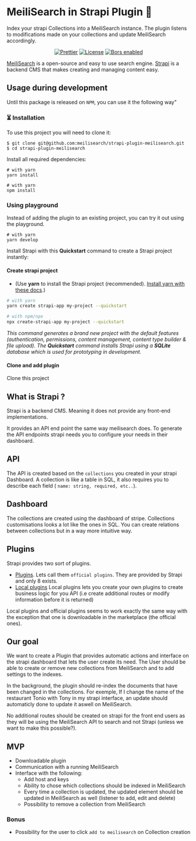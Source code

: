 # MeiliSearch in Strapi Plugin 🔎

Index your strapi Collections into a MeiliSearch instance. The plugin listens to modifications made on your collections and update MeiliSearch accordingly.

<p align="center">
  <!-- <a href="https://www.npmjs.com/package/meilisearch"><img src="https://img.shields.io/npm/v/meilisearch.svg" alt="npm version"></a> -->
  <!-- <a href="https://github.com/meilisearch/meilisearch-js/actions"><img src="https://github.com/meilisearch/meilisearch-js/workflows/Tests/badge.svg" alt="Tests"></a> -->
  <a href="https://github.com/prettier/prettier"><img src="https://img.shields.io/badge/styled_with-prettier-ff69b4.svg" alt="Prettier"></a>
  <a href="https://github.com/meilisearch/meilisearch-js/blob/main/LICENSE"><img src="https://img.shields.io/badge/license-MIT-informational" alt="License"></a>
  <a href="https://app.bors.tech/repositories/28762"><img src="https://bors.tech/images/badge_small.svg" alt="Bors enabled"></a>
</p>

[MeiliSearch](https://github.com/meilisearch/meilisearch) is a open-source and easy to use search engine.
[Strapi](https://strapi.io/) is a backend CMS that makes creating and managing content easy.

## Usage during development

Until this package is released on `NPM`, you can use it the following way"

### ⏳ Installation

To use this project you will need to clone it:

```
$ git clone git@github.com:meilisearch/strapi-plugin-meilisearch.git
$ cd strapi-plugin-meilisearch
```

Install all required dependencies:
```
# with yarn
yarn install

# with yarn
npm install
```

### Using playground

Instead of adding the plugin to an existing project, you can try it out using the playground.

```
# with yarn
yarn develop
```




Install Strapi with this **Quickstart** command to create a Strapi project instantly:


#### Create strapi project

- (Use **yarn** to install the Strapi project (recommended). [Install yarn with these docs](https://yarnpkg.com/lang/en/docs/install/).)

```bash
# with yarn
yarn create strapi-app my-project --quickstart

# with npm/npx
npx create-strapi-app my-project --quickstart
```

_This command generates a brand new project with the default features (authentication, permissions, content management, content type builder & file upload). The **Quickstart** command installs Strapi using a **SQLite** database which is used for prototyping in development._


#### Clone and add plugin

Clone this project






## What is Strapi ?

Strapi is a backend CMS. Meaning it does not provide any front-end implementations.

It provides an API end point the same way meilisearch does. To generate the API endpoints strapi needs you to configure your needs in their dashboard.

## API

The API is created based on the `collections` you created in your strapi Dashboard.
A collection is like a table in SQL, it also requires you to describe each field ( `name: string, required, etc..`).


## Dashboard

The collections are created using the dashboard of stripe.
Collections customisations looks a lot like the ones in SQL. You can create relations between collections but in a way more intuitive way.


## Plugins

Strapi provides two sort of plugins.

- [Plugins](https://strapi.io/documentation/developer-docs/latest/plugin-development/quick-start.html#development-environment-setup). Lets call them `official plugins`.
   They are provided by Strapi and only 8 exists.
- [Local plugins](https://strapi.io/documentation/developer-docs/latest/plugin-development/quick-start.html#development-environment-setup)
    Local plugins lets you create your own plugins to create business logic for you API (i.e create additional routes or modify information before it is returned)


Local plugins and official plugins seems to work exactly the same way with the exception that one is downloadable in the marketplace (the official ones).


## Our goal

We want to create a Plugin that provides automatic actions and interface on the strapi dashboard that lets the user create its need. The User should be able to create or remove new collections from MeiliSearch and to add settings to the indexes.

In the background, the plugin should re-index the documents that have been changed in the collections.
For exemple, If I change the name of the restaurant Tonio with Tony in my strapi interface, an update should automaticly done to update it aswell on MeiliSearch.

No additional routes should be created on strapi for the front end users as they will be using the MeiliSearch API to search and not Strapi (unless we want to make this possible?).

## MVP

- Downloadable plugin
- Communication with a running MeiliSearch
- Interface with the following:
    - Add host and keys
    - Ability to chose which collections should be indexed in MeiliSearch
    - Every time a collection is updated, the updated element should be updated in MeiliSearch as well (listener to add, edit and delete)
    - Possibility to remove a collection from MeiliSearch

### Bonus

- Possibility for the user to click `add to meilisearch` on Collection creation
